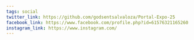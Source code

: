 ```yaml
---
tags: social
twitter_link: https://github.com/godsentsalvaloza/Portal-Expo-25
facebook_link: https://www.facebook.com/profile.php?id=61576321165260
instagram_link: https://www.instagram.com/
---
```

